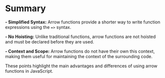 # Summary

**- Simplified Syntax:** Arrow functions provide a shorter way to write function expressions using the `=>` syntax.

**- No Hoisting:** Unlike traditional functions, arrow functions are not hoisted and must be declared before they are used.

**- Context and Scope:** Arrow functions do not have their own this context, making them useful for maintaining the context of the surrounding code.

These points highlight the main advantages and differences of using arrow functions in JavaScript.
